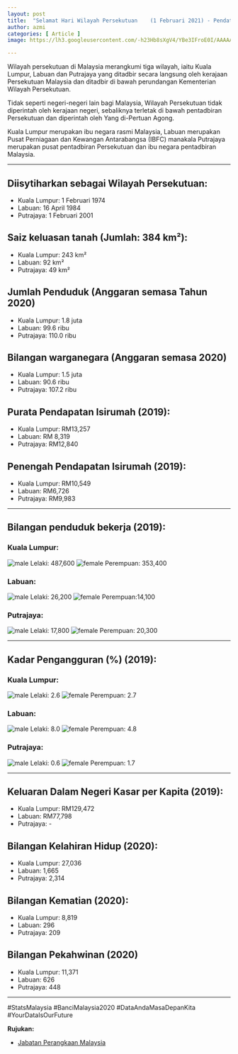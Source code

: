```yaml
---
layout: post
title:  "Selamat Hari Wilayah Persekutuan    (1 Februari 2021) - Pendataan Wilayah"
author: azmi
categories: [ Article ]
image: https://lh3.googleusercontent.com/-h23Hb8sXgV4/YBe3IFroE0I/AAAAAAAA_Rw/cMSkNO-1NcAX9w1zIlptliGg5dGw3npBACK8BGAsYHg/s0/2021-02-01.jpg

---
```

Wilayah persekutuan di Malaysia merangkumi tiga wilayah, iaitu Kuala Lumpur, Labuan dan Putrajaya yang ditadbir secara langsung oleh kerajaan Persekutuan Malaysia dan ditadbir di bawah perundangan Kementerian Wilayah Persekutuan. 

Tidak seperti negeri-negeri lain bagi Malaysia, Wilayah Persekutuan tidak diperintah oleh kerajaan negeri, sebaliknya terletak di bawah pentadbiran Persekutuan dan diperintah oleh Yang di-Pertuan Agong. 

Kuala Lumpur merupakan ibu negara rasmi Malaysia, Labuan merupakan Pusat Perniagaan dan Kewangan Antarabangsa (IBFC) manakala Putrajaya merupakan pusat pentadbiran Persekutuan dan ibu negara pentadbiran Malaysia.

___

## Diisytiharkan sebagai Wilayah Persekutuan:
- Kuala Lumpur: 1 Februari 1974
- Labuan: 16 April 1984
- Putrajaya: 1 Februari 2001

## Saiz keluasan tanah (Jumlah: 384 km²):
- Kuala Lumpur: 243 km²
- Labuan: 92 km²
- Putrajaya: 49 km²

## Jumlah Penduduk (Anggaran semasa Tahun 2020)
- Kuala Lumpur: 1.8 juta
- Labuan: 99.6 ribu
- Putrajaya: 110.0 ribu

## Bilangan warganegara (Anggaran semasa 2020)
- Kuala Lumpur: 1.5 juta
- Labuan: 90.6 ribu
- Putrajaya: 107.2 ribu

## Purata Pendapatan Isirumah (2019):
- Kuala Lumpur: RM13,257
- Labuan: RM 8,319
- Putrajaya: RM12,840

## Penengah Pendapatan Isirumah (2019):
- Kuala Lumpur: RM10,549
- Labuan: RM6,726
- Putrajaya: RM9,983

___

## Bilangan penduduk bekerja (2019):
### Kuala Lumpur: 
![male](https://upload.wikimedia.org/wikipedia/commons/a/a3/Map_icons_by_Scott_de_Jonge_-_male.svg) Lelaki: 487,600  ![female](https://upload.wikimedia.org/wikipedia/commons/8/86/Map_icons_by_Scott_de_Jonge_-_female.svg) Perempuan: 353,400

### Labuan: 
![male](https://upload.wikimedia.org/wikipedia/commons/a/a3/Map_icons_by_Scott_de_Jonge_-_male.svg) Lelaki: 26,200  ![female](https://upload.wikimedia.org/wikipedia/commons/8/86/Map_icons_by_Scott_de_Jonge_-_female.svg) Perempuan:14,100

### Putrajaya: 
![male](https://upload.wikimedia.org/wikipedia/commons/a/a3/Map_icons_by_Scott_de_Jonge_-_male.svg) Lelaki: 17,800  ![female](https://upload.wikimedia.org/wikipedia/commons/8/86/Map_icons_by_Scott_de_Jonge_-_female.svg) Perempuan: 20,300

___

## Kadar Pengangguran (%) (2019):
### Kuala Lumpur:
![male](https://upload.wikimedia.org/wikipedia/commons/a/a3/Map_icons_by_Scott_de_Jonge_-_male.svg) Lelaki: 2.6   ![female](https://upload.wikimedia.org/wikipedia/commons/8/86/Map_icons_by_Scott_de_Jonge_-_female.svg) Perempuan: 2.7

### Labuan:
![male](https://upload.wikimedia.org/wikipedia/commons/a/a3/Map_icons_by_Scott_de_Jonge_-_male.svg) Lelaki: 8.0  ![female](https://upload.wikimedia.org/wikipedia/commons/8/86/Map_icons_by_Scott_de_Jonge_-_female.svg) Perempuan: 4.8

### Putrajaya:
![male](https://upload.wikimedia.org/wikipedia/commons/a/a3/Map_icons_by_Scott_de_Jonge_-_male.svg) Lelaki: 0.6  ![female](https://upload.wikimedia.org/wikipedia/commons/8/86/Map_icons_by_Scott_de_Jonge_-_female.svg) Perempuan: 1.7

___

## Keluaran Dalam Negeri Kasar per Kapita (2019):
- Kuala Lumpur: RM129,472
- Labuan: RM77,798
- Putrajaya: -

## Bilangan Kelahiran Hidup (2020):
- Kuala Lumpur: 27,036
- Labuan: 1,665
- Putrajaya: 2,314

## Bilangan Kematian (2020):
- Kuala Lumpur: 8,819
- Labuan: 296
- Putrajaya: 209

## Bilangan Pekahwinan (2020)
- Kuala Lumpur: 11,371
- Labuan: 626
- Putrajaya: 448

___


#StatsMalaysia
#BanciMalaysia2020
#DataAndaMasaDepanKita
#YourDataIsOurFuture



**Rujukan:**
* [Jabatan Perangkaan Malaysia](https://www.dosm.gov.my/v1_/)
